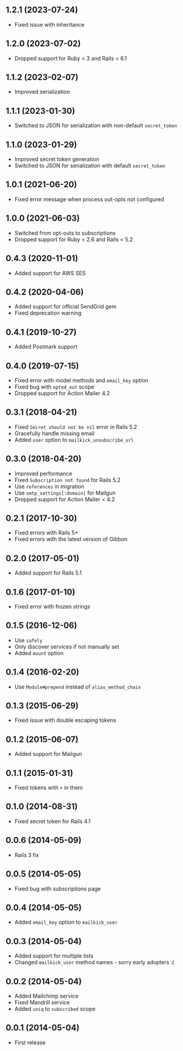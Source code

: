 ## 1.2.1 (2023-07-24)

- Fixed issue with inheritance

## 1.2.0 (2023-07-02)

- Dropped support for Ruby < 3 and Rails < 6.1

## 1.1.2 (2023-02-07)

- Improved serialization

## 1.1.1 (2023-01-30)

- Switched to JSON for serialization with non-default `secret_token`

## 1.1.0 (2023-01-29)

- Improved secret token generation
- Switched to JSON for serialization with default `secret_token`

## 1.0.1 (2021-06-20)

- Fixed error message when process out-opts not configured

## 1.0.0 (2021-06-03)

- Switched from opt-outs to subscriptions
- Dropped support for Ruby < 2.6 and Rails < 5.2

## 0.4.3 (2020-11-01)

- Added support for AWS SES

## 0.4.2 (2020-04-06)

- Added support for official SendGrid gem
- Fixed deprecation warning

## 0.4.1 (2019-10-27)

- Added Postmark support

## 0.4.0 (2019-07-15)

- Fixed error with model methods and `email_key` option
- Fixed bug with `opted_out` scope
- Dropped support for Action Mailer 4.2

## 0.3.1 (2018-04-21)

- Fixed `Secret should not be nil` error in Rails 5.2
- Gracefully handle missing email
- Added `user` option to `mailkick_unsubscribe_url`

## 0.3.0 (2018-04-20)

- Improved performance
- Fixed `Subscription not found` for Rails 5.2
- Use `references` in migration
- Use `smtp_settings[:domain]` for Mailgun
- Dropped support for Action Mailer < 4.2

## 0.2.1 (2017-10-30)

- Fixed errors with Rails 5+
- Fixed errors with the latest version of Gibbon

## 0.2.0 (2017-05-01)

- Added support for Rails 5.1

## 0.1.6 (2017-01-10)

- Fixed error with frozen strings

## 0.1.5 (2016-12-06)

- Use `safely`
- Only discover services if not manually set
- Added `mount` option

## 0.1.4 (2016-02-20)

- Use `Module#prepend` instead of `alias_method_chain`

## 0.1.3 (2015-06-29)

- Fixed issue with double escaping tokens

## 0.1.2 (2015-06-07)

- Added support for Mailgun

## 0.1.1 (2015-01-31)

- Fixed tokens with `+` in them

## 0.1.0 (2014-08-31)

- Fixed secret token for Rails 4.1

## 0.0.6 (2014-05-09)

- Rails 3 fix

## 0.0.5 (2014-05-05)

- Fixed bug with subscriptions page

## 0.0.4 (2014-05-05)

- Added `email_key` option to `mailkick_user`

## 0.0.3 (2014-05-04)

- Added support for multiple lists
- Changed `mailkick_user` method names - sorry early adopters :(

## 0.0.2 (2014-05-04)

- Added Mailchimp service
- Fixed Mandrill service
- Added `uniq` to `subscribed` scope

## 0.0.1 (2014-05-04)

- First release

